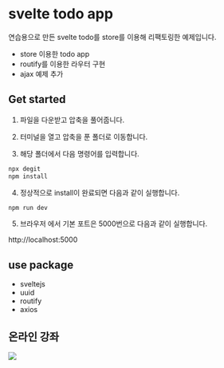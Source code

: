 
# svelte todo app
연습용으로 만든 svelte todo를 store를 이용해 리팩토링한 예제입니다. 
+ store 이용한 todo app
+ routify를 이용한 라우터 구현
+ ajax 예제 추가


## Get started

1. 파일을 다운받고 압축을 풀어줍니다. 

2. 터미널을 열고 압축을 푼 폴더로 이동합니다. 

3. 해당 폴더에서 다음 명령어를 입력합니다. 

```bash
npx degit
npm install
```

4. 정상적으로 install이 완료되면 다음과 같이 실행합니다. 

```bash
npm run dev
```

5. 브라우저 에서 기본 포트은 5000번으로 다음과 같이 실행합니다. 

http://localhost:5000


## use package
 - sveltejs
 - uuid
 - routify
 - axios


 ## 온라인 강좌 


<a href="https://www.inflearn.com/course/%EB%A7%8C%EB%93%A4%EB%A9%B4%EC%84%9C-%EB%B0%B0%EC%9A%B0%EB%8A%94-%EC%8A%A4%EB%B2%A8%ED%8A%B8"><img src="https://lh3.googleusercontent.com/RRpHiF5MA30qD_WyHU3ZS4PQXmJIM_m6yFjf61VPMHei9of25bV1IsXiGBymcj_u6ITlegTawrkPBcYUkgAJKcEvZj_bE1p1dBydgVVm1z8nCx2u7oGDFj98QWSRSZm5EJNeE6rZq9DMrcV2TWzgqI9q_tCYAXJcjNPhAsGuAJnK3mra8WuJ0Qb3sXvA0Npxnya0cUeEhzGh8pcuHvLwmvyn00hoatDV1tX_tKr857I2id8OnHLiPIH-wtKbCAV4l63TMerU-fzyk3XWwV8Jz0k9md6S_A5GUFJheHnW1fL87fiXiDVZNAGt6iC7m8WsK-e_q5puUhbD9HDArVatvL8rkjeqfXo5ALhab0Tac3F2lqr4ho-OzOFREosKUYgSUEu9v6TY0wiFWeGIKuwiPiLqWhtKO9L27n9DjVy84Clnpi_CPr0BALSbrZ2RC6yBzA55vepZ7jY5E7iF82XUBg6omGG7stDFVMtJVZrczeyiW6hLs9tAiMZ_3Al0EVCyMy_22q8YcJG8WwcONbgBQhSznzLdGpKzk0nAqRrtMZYdaydFara4MJy7eXMFWFf_kTJTmvKSvbq9p_KawwUWDrGXdat9XLRKrqZaJ4MgzM8o3paGJF2t9S7Itik8r8gYPPngZAslNeoIYch4QAACdk05h0iYYrfZCSw3WimYmaXEq-92Qgv1Bah2pWElr08=w300-h168-no?authuser=0">
</a>

 